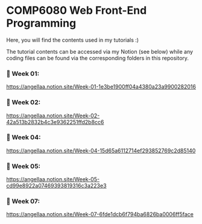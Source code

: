 # COMP6080 Web Front-End Programming

Here, you will find the contents used in my tutorials :)

The tutorial contents can be accessed via my Notion (see below) while any coding files can be found via the corresponding folders in this repository.

### 🐣 Week 01:

https://angellaa.notion.site/Week-01-1e3be1900ff04a4380a23a9900282016

### 🍄 Week 02:

https://angellaa.notion.site/Week-02-42a513b2832b4c3e9362251ffd2b8cc6

### 🦜 Week 04:

https://angellaa.notion.site/Week-04-15d65a6112714ef293852769c2d85140

### 🐝 Week 05:

https://angellaa.notion.site/Week-05-cd99e8922a07469393819316c3a223e3

### 🐸 Week 07:

https://angellaa.notion.site/Week-07-6fde1dcb6f794ba6826ba0006ff5face
